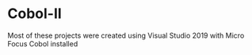 # Cobol-II
Most of these projects were created using Visual Studio 2019 with Micro Focus Cobol installed
